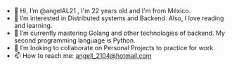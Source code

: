 - 👋 Hi, I’m @angelAL21 , I'm 22 years old and I'm from México.
- 👀 I’m interested in Distributed systems and Backend. Also, I love reading and learning.
- 🌱 I’m currently mastering Golang and other technologies of backend. My second programming language is Python.
- 💞️ I’m looking to collaborate on Personal Projects to practice for work.
- 📫 How to reach me: angell_2104@hotmail.com

<!---
angelAL21/angelAL21 is a ✨ special ✨ repository because its `README.md` (this file) appears on your GitHub profile.
You can click the Preview link to take a look at your changes.
--->
